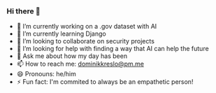 ### Hi there 👋


- 🔭 I’m currently working on a .gov dataset with AI
- 🌱 I’m currently learning Django
- 👯 I’m looking to collaborate on security projects
- 🤔 I’m looking for help with finding a way that AI can help the future
- 💬 Ask me about how my day has been
- 📫 How to reach me: dominikkreslo@pm.me
- 😄 Pronouns: he/him
- ⚡ Fun fact: I'm commited to always be an empathetic person!

